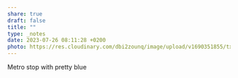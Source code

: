 ```yaml
---
share: true
draft: false
title: ""
type: _notes
date: 2023-07-26 08:11:28 +0200
photo: https://res.cloudinary.com/dbi2zounq/image/upload/v1690351855/txz54ypjclf9le9dtbuz.jpg
---
```


Metro stop with pretty blue
